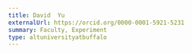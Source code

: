 ```yaml
---
title: David  Yu
externalUrl: https://orcid.org/0000-0001-5921-5231
summary: Faculty, Experiment
type: altuniversityatbuffalo
---
```

